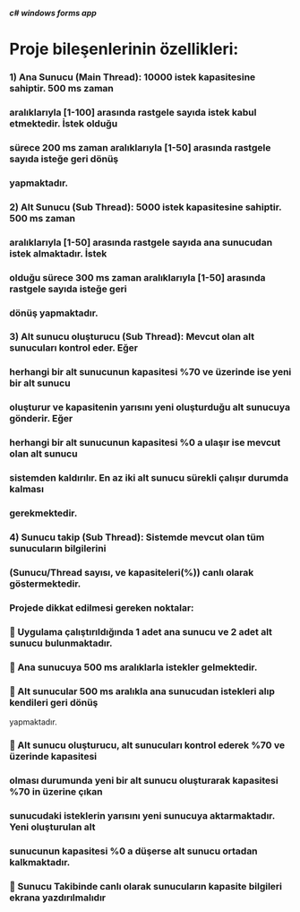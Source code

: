 ***c# windows forms app***

# Proje bileşenlerinin özellikleri:
### 1) Ana Sunucu (Main Thread): 10000 istek kapasitesine sahiptir. 500 ms zaman
### aralıklarıyla [1-100] arasında rastgele sayıda istek kabul etmektedir. İstek olduğu
### sürece 200 ms zaman aralıklarıyla [1-50] arasında rastgele sayıda isteğe geri dönüş
### yapmaktadır.
### 2) Alt Sunucu (Sub Thread): 5000 istek kapasitesine sahiptir. 500 ms zaman
### aralıklarıyla [1-50] arasında rastgele sayıda ana sunucudan istek almaktadır. İstek
### olduğu sürece 300 ms zaman aralıklarıyla [1-50] arasında rastgele sayıda isteğe geri
### dönüş yapmaktadır.
### 3) Alt sunucu oluşturucu (Sub Thread): Mevcut olan alt sunucuları kontrol eder. Eğer
### herhangi bir alt sunucunun kapasitesi %70 ve üzerinde ise yeni bir alt sunucu
### oluşturur ve kapasitenin yarısını yeni oluşturduğu alt sunucuya gönderir. Eğer
### herhangi bir alt sunucunun kapasitesi %0 a ulaşır ise mevcut olan alt sunucu
### sistemden kaldırılır. En az iki alt sunucu sürekli çalışır durumda kalması
### gerekmektedir.
### 4) Sunucu takip (Sub Thread): Sistemde mevcut olan tüm sunucuların bilgilerini
### (Sunucu/Thread sayısı, ve kapasiteleri(%)) canlı olarak göstermektedir.
### Projede dikkat edilmesi gereken noktalar:
###  Uygulama çalıştırıldığında 1 adet ana sunucu ve 2 adet alt sunucu bulunmaktadır.
###  Ana sunucuya 500 ms aralıklarla istekler gelmektedir.
###  Alt sunucular 500 ms aralıkla ana sunucudan istekleri alıp kendileri geri dönüş
yapmaktadır.
###  Alt sunucu oluşturucu, alt sunucuları kontrol ederek %70 ve üzerinde kapasitesi
### olması durumunda yeni bir alt sunucu oluşturarak kapasitesi %70 in üzerine çıkan
### sunucudaki isteklerin yarısını yeni sunucuya aktarmaktadır. Yeni oluşturulan alt
### sunucunun kapasitesi %0 a düşerse alt sunucu ortadan kalkmaktadır.
###  Sunucu Takibinde canlı olarak sunucuların kapasite bilgileri ekrana yazdırılmalıdır
